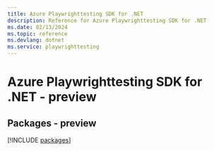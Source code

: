 ```yaml
---
title: Azure Playwrighttesting SDK for .NET
description: Reference for Azure Playwrighttesting SDK for .NET
ms.date: 02/13/2024
ms.topic: reference
ms.devlang: dotnet
ms.service: playwrighttesting
---
```

# Azure Playwrighttesting SDK for .NET - preview
## Packages - preview
[!INCLUDE [packages](playwrighttesting-index.md)]
